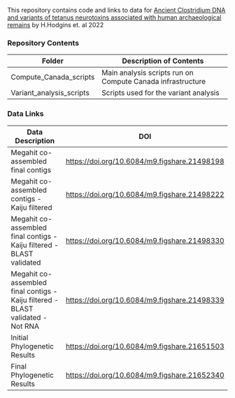This repository contains code and links to data for [Ancient Clostridium DNA and variants of tetanus neurotoxins associated with human archaeological remains](https://doi.org/10.1101/2022.06.30.498301) by H.Hodgins et. al 2022

### Repository Contents
| Folder                   | Description of Contents                                    |
|--------------------------|------------------------------------------------------------|
| Compute_Canada_scripts   | Main analysis scripts run on Compute Canada infrastructure |
| Variant_analysis_scripts | Scripts used for the variant analysis                      |


### Data Links
| Data Description                                                                | DOI                                          |
|---------------------------------------------------------------------------------|----------------------------------------------|
| Megahit co-assembled final contigs                                              | https://doi.org/10.6084/m9.figshare.21498198 |
| Megahit co-assembled contigs - Kaiju filtered                                   | https://doi.org/10.6084/m9.figshare.21498222 |
| Megahit co-assembled final contigs - Kaiju filtered - BLAST validated           | https://doi.org/10.6084/m9.figshare.21498330 |
| Megahit co-assembled final contigs - Kaiju filtered - BLAST validated - Not RNA | https://doi.org/10.6084/m9.figshare.21498339 |
| Initial Phylogenetic Results                                                    | https://doi.org/10.6084/m9.figshare.21651503 |
| Final   Phylogenetic Results                                                    | https://doi.org/10.6084/m9.figshare.21652340 |
